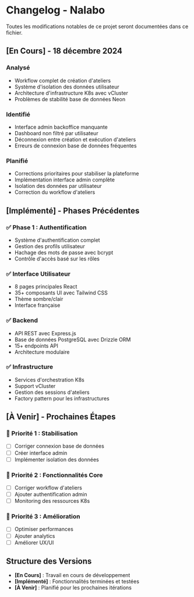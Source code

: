 
# Changelog - Nalabo

Toutes les modifications notables de ce projet seront documentées dans ce fichier.

## [En Cours] - 18 décembre 2024

### Analysé
- Workflow complet de création d'ateliers
- Système d'isolation des données utilisateur
- Architecture d'infrastructure K8s avec vCluster
- Problèmes de stabilité base de données Neon

### Identifié
- Interface admin backoffice manquante
- Dashboard non filtré par utilisateur
- Déconnexion entre création et exécution d'ateliers
- Erreurs de connexion base de données fréquentes

### Planifié
- Corrections prioritaires pour stabiliser la plateforme
- Implémentation interface admin complète
- Isolation des données par utilisateur
- Correction du workflow d'ateliers

## [Implémenté] - Phases Précédentes

### ✅ Phase 1 : Authentification
- Système d'authentification complet
- Gestion des profils utilisateur
- Hachage des mots de passe avec bcrypt
- Contrôle d'accès basé sur les rôles

### ✅ Interface Utilisateur
- 8 pages principales React
- 35+ composants UI avec Tailwind CSS
- Thème sombre/clair
- Interface française

### ✅ Backend
- API REST avec Express.js
- Base de données PostgreSQL avec Drizzle ORM
- 15+ endpoints API
- Architecture modulaire

### ✅ Infrastructure
- Services d'orchestration K8s
- Support vCluster
- Gestion des sessions d'ateliers
- Factory pattern pour les infrastructures

## [À Venir] - Prochaines Étapes

### 🎯 Priorité 1 : Stabilisation
- [ ] Corriger connexion base de données
- [ ] Créer interface admin
- [ ] Implémenter isolation des données

### 🎯 Priorité 2 : Fonctionnalités Core
- [ ] Corriger workflow d'ateliers
- [ ] Ajouter authentification admin
- [ ] Monitoring des ressources K8s

### 🎯 Priorité 3 : Amélioration
- [ ] Optimiser performances
- [ ] Ajouter analytics
- [ ] Améliorer UX/UI

## Structure des Versions

- **[En Cours]** : Travail en cours de développement
- **[Implémenté]** : Fonctionnalités terminées et testées
- **[À Venir]** : Planifié pour les prochaines itérations
